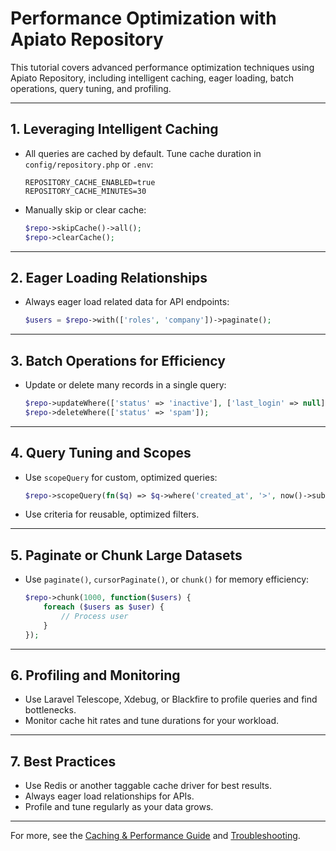 # Performance Optimization with Apiato Repository

This tutorial covers advanced performance optimization techniques using Apiato Repository, including intelligent caching, eager loading, batch operations, query tuning, and profiling.

---

## 1. Leveraging Intelligent Caching

- All queries are cached by default. Tune cache duration in `config/repository.php` or `.env`:
  ```env
  REPOSITORY_CACHE_ENABLED=true
  REPOSITORY_CACHE_MINUTES=30
  ```
- Manually skip or clear cache:
  ```php
  $repo->skipCache()->all();
  $repo->clearCache();
  ```

---

## 2. Eager Loading Relationships

- Always eager load related data for API endpoints:
  ```php
  $users = $repo->with(['roles', 'company'])->paginate();
  ```

---

## 3. Batch Operations for Efficiency

- Update or delete many records in a single query:
  ```php
  $repo->updateWhere(['status' => 'inactive'], ['last_login' => null]);
  $repo->deleteWhere(['status' => 'spam']);
  ```

---

## 4. Query Tuning and Scopes

- Use `scopeQuery` for custom, optimized queries:
  ```php
  $repo->scopeQuery(fn($q) => $q->where('created_at', '>', now()->subDays(30)))->all();
  ```
- Use criteria for reusable, optimized filters.

---

## 5. Paginate or Chunk Large Datasets

- Use `paginate()`, `cursorPaginate()`, or `chunk()` for memory efficiency:
  ```php
  $repo->chunk(1000, function($users) {
      foreach ($users as $user) {
          // Process user
      }
  });
  ```

---

## 6. Profiling and Monitoring

- Use Laravel Telescope, Xdebug, or Blackfire to profile queries and find bottlenecks.
- Monitor cache hit rates and tune durations for your workload.

---

## 7. Best Practices

- Use Redis or another taggable cache driver for best results.
- Always eager load relationships for APIs.
- Profile and tune regularly as your data grows.

---

For more, see the [Caching & Performance Guide](../guides/caching-performance.md) and [Troubleshooting](../reference/troubleshooting.md).
